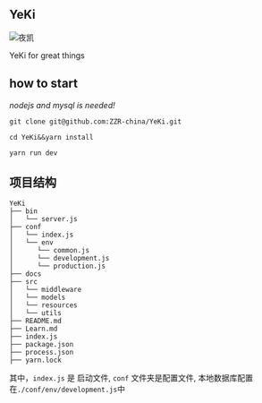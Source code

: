 ## YeKi

![夜凯](http://7xrw5x.com1.z0.glb.clouddn.com/yekilogo.jpg)

YeKi for great things

## how to start

*nodejs and mysql is needed!*

```
git clone git@github.com:ZZR-china/YeKi.git

cd YeKi&&yarn install

yarn run dev
```

## 项目结构

```
YeKi
├── bin
│   └── server.js
├── conf
│   └── index.js
│   └── env
│      └── common.js
│      └── development.js
│      └── production.js
├── docs
├── src
│   └── middleware
│   └── models
│   └── resources
│   └── utils
├── README.md
├── Learn.md
├── index.js
├── package.json
├── process.json
├── yarn.lock
```

其中，`index.js` 是 启动文件, `conf` 文件夹是配置文件, 本地数据库配置在`./conf/env/development.js`中
